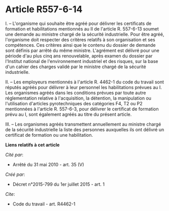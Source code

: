 # Article R557-6-14

I. – L'organisme qui souhaite être agréé pour délivrer les certificats de formation et habilitations mentionnés au II de
l'article R. 557-6-13 soumet une demande au ministre chargé de la sécurité industrielle. Pour être agréé, l'organisme doit
respecter des critères relatifs à son organisation et ses compétences. Ces critères ainsi que le contenu du dossier de
demande sont définis par arrêté du même ministre. L'agrément est délivré pour une période d'au plus cinq ans renouvelable,
après examen du dossier par l'Institut national de l'environnement industriel et des risques, sur la base d'un cahier des
charges validé par le ministre chargé de la sécurité industrielle.

II. – Les employeurs mentionnés à l'article R. 4462-1 du code du travail sont réputés agréés pour délivrer à leur personnel
les habilitations prévues au I. Les organismes agréés dans les conditions prévues par toute autre réglementation relative à
l'acquisition, la détention, la manipulation ou l'utilisation d'articles pyrotechniques des catégories F4, T2 ou P2
mentionnées à l'article R. 557-6-3, pour délivrer le certificat de formation prévu au I, sont également agréés au titre du
présent article.

III. – Les organismes agréés transmettent annuellement au ministre chargé de la sécurité industrielle la liste des personnes
auxquelles ils ont délivré un certificat de formation ou une habilitation.

**Liens relatifs à cet article**

_Cité par_:

  - Arrêté du 31 mai 2010 - art. 35 (V)

_Créé par_:

  - Décret n°2015-799 du 1er juillet 2015 - art. 1

_Cite_:

  - Code du travail - art. R4462-1
